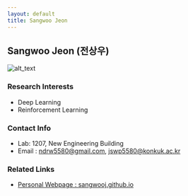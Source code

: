 ```yaml
---
layout: default
title: Sangwoo Jeon
---
```


## Sangwoo Jeon (전상우)
![alt_text](./profile_swjeon_21_small.jpg)

### Research Interests
* Deep Learning
* Reinforcement Learning

### Contact Info
* Lab: 1207, New Engineering Building
* Email : ndrw5580@gmail.com, jswp5580@konkuk.ac.kr

### Related Links
* [Personal Webpage : sangwooj.github.io](https://SangwooJ.github.io/)

